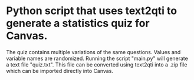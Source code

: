# Python script that uses text2qti to generate a statistics quiz for Canvas.
The quiz contains multiple variations of the same questions. Values and variable names are randomized.
Running the script "main.py" will generate a text file "quiz.txt". This file can be converted using text2qti into a .zip file which can be imported directly into Canvas.
